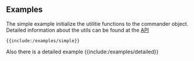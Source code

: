 ## Examples

The simple example initialize the utilitie functions to the commander object. Detailed information about the utils can be found at the [API](#api)

```
{{include:/examples/simple}}
```

Also there is a  detailed example {{include:/examples/detailed}}
